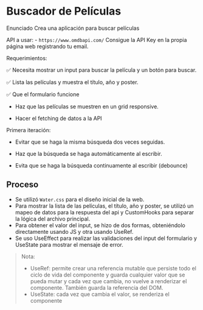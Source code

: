 # Buscador de Películas

Enunciado
Crea una aplicación para buscar películas

API a usar: - `https://www.omdbapi.com/` Consigue la API Key en la propia página web registrando tu email.

Requerimientos:

✅ Necesita mostrar un input para buscar la película y un botón para buscar.

✅ Lista las películas y muestra el título, año y poster.

✅ Que el formulario funcione

- Haz que las películas se muestren en un grid responsive.

- Hacer el fetching de datos a la API

Primera iteración:

- Evitar que se haga la misma búsqueda dos veces seguidas.

- Haz que la búsqueda se haga automáticamente al escribir.

- Evita que se haga la búsqueda continuamente al escribir (debounce)

## Proceso

- Se utilizó `Water.css` para el diseño inicial de la web.
- Para mostrar la lista de las películas, el título, año y poster, se utilizó un mapeo de datos para la respuesta del api y CustomHooks para separar la lógica del archivo principal.
- Para obtener el valor del input, se hizo de dos formas, obteniéndolo directamente usando JS y otra usando UseRef.
- Se uso UseEffect para realizar las validaciones del input del formulario y UseState para mostrar el mensaje de error.

> Nota:
>
> - UseRef: permite crear una referencia mutable que persiste todo el ciclo de vida del componente y guarda cualquier valor que se pueda mutar y cada vez que cambia, no vuelve a renderizar el componente. También guarda la referencia del DOM.
> - UseState: cada vez que cambia el valor, se renderiza el componente
